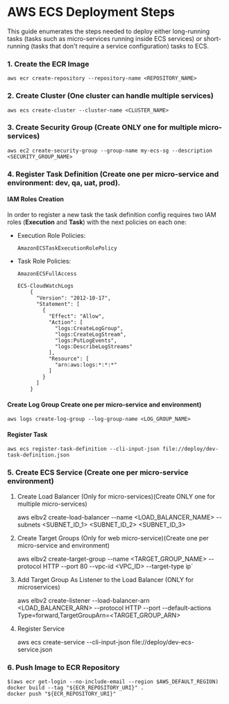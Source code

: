 # AWS ECS Deployment Steps
This guide enumerates the steps needed to deploy either long-running tasks (tasks such as micro-services running inside ECS services) or short-running (tasks that don't require a service configuration) tasks to ECS.

### 1. Create the ECR Image
`aws ecr create-repository --repository-name <REPOSITORY_NAME>`
### 2. Create Cluster (One cluster can handle multiple services)
`aws ecs create-cluster --cluster-name <CLUSTER_NAME>`
### 3. Create Security Group  (Create ONLY one for multiple micro-services)
`aws ec2 create-security-group --group-name my-ecs-sg --description <SECURITY_GROUP_NAME>`
### 4. Register Task Definition  (Create one per micro-service and environment: dev, qa, uat, prod).

#### IAM Roles Creation
In order to register a new task the task definition config requires two IAM roles (__Execution__ and __Task__) with the next policies on each one:

* Execution Role Policies:
	
	`AmazonECSTaskExecutionRolePolicy	`

* Task Role Policies: 
	
	`AmazonECSFullAccess`
	
	```
	ECS-CloudWatchLogs
		{
		  "Version": "2012-10-17",
		  "Statement": [
		    {
		      "Effect": "Allow",
		      "Action": [
		        "logs:CreateLogGroup",
		        "logs:CreateLogStream",
		        "logs:PutLogEvents",
		        "logs:DescribeLogStreams"
		      ],
		      "Resource": [
		        "arn:aws:logs:*:*:*"
		      ]
		    }
		  ]
		}
	```
#### Create Log Group Create one per micro-service and environment)
`aws logs create-log-group --log-group-name <LOG_GROUP_NAME>`
#### Register Task
`aws ecs register-task-definition --cli-input-json file://deploy/dev-task-definition.json`

### 5. Create ECS Service (Create one per micro-service environment)
   1. Create Load Balancer (Only for micro-services)(Create ONLY one for multiple micro-services)
        
        aws elbv2 create-load-balancer --name <LOAD_BALANCER_NAME> --subnets <SUBNET_ID_1> <SUBNET_ID_2> <SUBNET_ID_3>
        
   2. Create Target Groups (Only for web micro-service)(Create one per micro-service and environment)
        
        aws elbv2 create-target-group --name <TARGET_GROUP_NAME> --protocol HTTP --port 80 --vpc-id <VPC_ID> --target-type ip`
        
   3. Add Target Group As Listener to the Load Balancer (ONLY for microservices)
        
        aws elbv2 create-listener --load-balancer-arn <LOAD_BALANCER_ARN>  --protocol HTTP --port <PROTOCOL> --default-actions Type=forward,TargetGroupArn=<TARGET_GROUP_ARN>
        
   4. Register Service
        
        aws ecs create-service --cli-input-json file://deploy/dev-ecs-service.json
        
### 6. Push Image to ECR Repository
```
$(aws ecr get-login --no-include-email --region $AWS_DEFAULT_REGION)
docker build --tag "${ECR_REPOSITORY_URI}" .
docker push "${ECR_REPOSITORY_URI}"
```